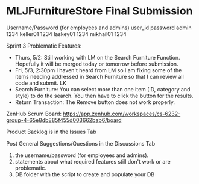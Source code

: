 # MLJFurnitureStore Final Submission

Username/Password (for employees and admins)
  user_id      password
  admin	         1234
  keller01       1234
  laskey01       1234
  mikhail01	     1234

Sprint 3 Problematic Features: 
 - Thurs, 5/2: Still working with LM on the Search Furniture Function. Hopefully it will be merged today or tomorrow before submission. 
 - Fri, 5/3, 2:30pm  I haven't heard from LM so I am fixing some of the items needing addressed in Search Furniture so that I can review all code and submit. LK
 - Search Furniture: You can select more than one item (ID, category and style) to do the search. You then have to click the button for the results.
 - Return Transaction: The Remove button does not work properly. 

ZenHub Scrum Board: https://app.zenhub.com/workspaces/cs-6232-group-4-65e8db885f455d003662bab6/board

Product Backlog is in the Issues Tab

Post General Suggestions/Questions in the Discussions Tab
1. the username/password (for employees and admins).
2. statements about what required features still don't work or are problematic.
3. DB folder with the script to create and populate your DB

